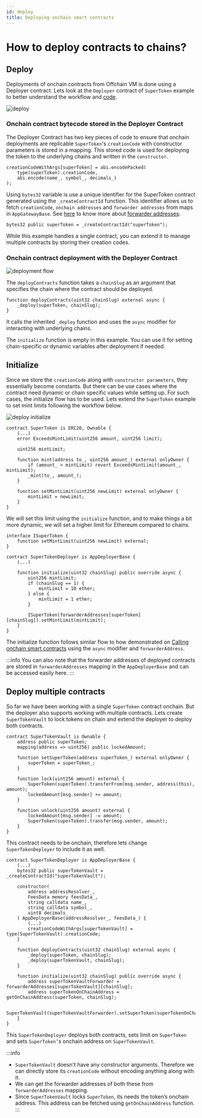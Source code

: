 ```yaml
---
id: deploy
title: Deploying onchain smart contracts
---
```


# How to deploy contracts to chains?

## Deploy

Deployments of onchain contracts from Offchain VM is done using a Deployer contract. Lets look at the `Deployer` contract of `SuperToken` example to better understand the workflow and [code](https://github.com/SocketDotTech/socket-protocol/blob/master/contracts/apps/super-token/SuperTokenDeployer.sol).

<div style={{ display: 'flex', justifyContent: 'center' }}>
    <img src="/img/deploy_sequence.svg" alt="deploy" style={{ width: '80%' }} />
</div>

### Onchain contract bytecode stored in the Deployer Contract
The Deployer Contract has two key pieces of code to ensure that onchain deployments are replicable `SuperToken`'s `creationCode` with constructor parameters is stored in a mapping. This stored code is used for deploying the token to the underlying chains and written in the `constructor`.
```solidity
creationCodeWithArgs[superToken] = abi.encodePacked(
    type(superToken).creationCode,
    abi.encode(name_, symbol_, decimals_)
);
```

Using  `bytes32` variable is use a unique identifier for the SuperToken contract generated using the `_createContractId` function. This identifier allows us to fetch `creationCode`, `onchain addresses` and `forwarder addresses` from maps in `AppGatewayBase`. See [here](/forwarder-addresses) to know more about [forwarder addresses](/forwarder-addresses).
```solidity
bytes32 public superToken = _createContractId("superToken");
```

While this example handles a single contract, you can extend it to manage multiple contracts by storing their creation codes.

### Onchain contract deployment with the Deployer Contract
<div style={{ display: 'flex', justifyContent: 'center' }}>
    <img src="/img/deployment_flow.svg" alt="deployment flow" style={{ width: '100%' }} />
</div>

The `deployContracts` function takes a `chainSlug` as an argument that specifies the chain where the contract should be deployed.
```solidity
function deployContracts(uint32 chainSlug) external async {
    _deploy(superToken, chainSlug);
}
```
It calls the inherited `_deploy` function and uses the `async` modifier for interacting with underlying chains.

The `initialize` function is empty in this example. You can use it for setting chain-specific or dynamic variables after deployment if needed.

## Initialize

Since we store the `creationCode` along with `constructor parameters`, they essentially become constants. But there can be use cases where the contract need dynamic or chain specific values while setting up. For such cases, the initialize flow has to be used. Lets extend the `SuperToken` example to set mint limits following the workflow below.

<div style={{ display: 'flex', justifyContent: 'center' }}>
    <img src="/img/deploy_initialize.svg" alt="deploy initialize" style={{ width: '80%' }} />
</div>

```solidity
contract SuperToken is ERC20, Ownable {
    (...)
    error ExceedsMintLimit(uint256 amount, uint256 limit);

    uint256 mintLimit;

    function mint(address to_, uint256 amount_) external onlyOwner {
        if (amount_ > mintLimit) revert ExceedsMintLimit(amount_, mintLimit);
        _mint(to_, amount_);
    }

    function setMintLimit(uint256 newLimit) external onlyOwner {
        mintLimit = newLimit;
    }
}
```

We will set this limit using the `initialize` function, and to make things a bit more dynamic, we will set a higher limit for Ethereum compared to chains.

```solidity
interface ISuperToken {
    function setMintLimit(uint256 newLimit) external;
}

contract SuperTokenDeployer is AppDeployerBase {
    (...)

    function initialize(uint32 chainSlug) public override async {
        uint256 mintLimit;
        if (chainSlug == 1) {
            mintLimit = 10 ether;
        } else {
            mintLimit = 1 ether;
        }

        ISuperToken(forwarderAddresses[superToken][chainSlug]).setMintLimit(mintLimit);
    }
}
```

The initialize function follows similar flow to how demonstrated on [Calling onchain smart contracts](/call-contracts) using the `async` modifier and `forwarderAddress`.

:::info
You can also note that the forwarder addresses of deployed contracts are stored in `forwarderAddresses` mapping in the `AppDeployerBase` and can be accessed easily here.
:::

## Deploy multiple contracts

So far we have been working with a single `SuperToken` contract onchain. But the deployer also supports working with multiple contracts. Lets create `SuperTokenVault` to lock tokens on chain and extend the deployer to deploy both contracts.

```solidity
contract SuperTokenVault is Ownable {
    address public superToken;
    mapping(address => uint256) public lockedAmount;

    function setSuperToken(address superToken_) external onlyOwner {
        superToken = superToken_;
    }

    function lock(uint256 amount) external {
        SuperToken(superToken).transferFrom(msg.sender, address(this), amount);
        lockedAmount[msg.sender] += amount;
    }

    function unlock(uint256 amount) external {
        lockedAmount[msg.sender] -= amount;
        SuperToken(superToken).transfer(msg.sender, amount);
    }
}
```

This contract needs to be onchain, therefore lets change `SuperTokenDeployer` to include it as well.

```solidity
contract SuperTokenDeployer is AppDeployerBase {
    (...)
    bytes32 public superTokenVault = _createContractId("superTokenVault");

    constructor(
        address addressResolver_,
        FeesData memory feesData_,
        string calldata name_,
        string calldata symbol_,
        uint8 decimals_
    ) AppDeployerBase(addressResolver_, feesData_) {
        (...)
        creationCodeWithArgs[superTokenVault] = type(SuperTokenVault).creationCode;
    }

    function deployContracts(uint32 chainSlug) external async {
        _deploy(superToken, chainSlug);
        _deploy(superTokenVault, chainSlug);
    }

    function initialize(uint32 chainSlug) public override async {
        address superTokenVaultForwarder = forwarderAddresses[superTokenVault][chainSlug];
        address superTokenOnChainAddress = getOnChainAddress(superToken, chainSlug);

        SuperTokenVault(superTokenVaultForwarder).setSuperToken(superTokenOnChainAddress);
    }
}
```

This `SuperTokenDeployer` deploys both contracts, sets limit on `SuperToken` and sets `SuperToken’`s onchain address on `SuperTokenVault`.

:::info
- `SuperTokenVault` doesn't have any constructor arguments. Therefore we can directly store its `creationCode` without encoding anything along with it.
- We can get the forwarder addresses of both these from `forwarderAddresses` mapping.
- Since `SuperTokenVault` locks `SuperToken`, its needs the token’s onchain address. This address can be fetched using `getOnChainAddress` function.
:::

